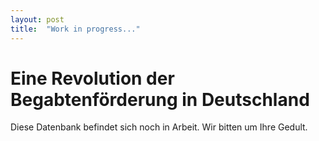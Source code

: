 ```yaml
---
layout: post
title:  "Work in progress..."
---
```


# Eine Revolution der Begabtenförderung in Deutschland

Diese Datenbank befindet sich noch in Arbeit. Wir bitten um Ihre Gedult.
